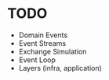 # TODO

- Domain Events
- Event Streams
- Exchange Simulation
- Event Loop
- Layers (infra, application)